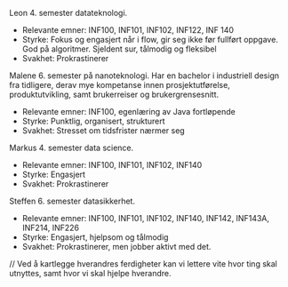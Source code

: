 Leon
4. semester datateknologi. 
* Relevante emner: INF100, INF101, INF102, INF122, INF 140
* Styrke: Fokus og engasjert når i flow, gir seg ikke før fullført oppgave. God på algoritmer. Sjeldent sur, tålmodig og fleksibel 
* Svakhet: Prokrastinerer

Malene
6. semester på nanoteknologi. Har en bachelor i industriell design fra tidligere, derav mye kompetanse innen prosjektutførelse, produktutvikling, samt brukerreiser og brukergrensesnitt.
* Relevante emner: INF100, egenlæring av Java fortløpende
* Styrke: Punktlig, organisert, strukturert
* Svakhet: Stresset om tidsfrister nærmer seg

Markus
4. semester data science.
* Relevante emner: INF100, INF101, INF102, INF140
* Styrke: Engasjert
* Svakhet: Prokrastinerer

Steffen
6. semester datasikkerhet.
* Relevante emner: INF100, INF101, INF102, INF140, INF142, INF143A, INF214, INF226
* Styrke: Engasjert, hjelpsom og tålmodig
* Svakhet: Prokrastinerer, men jobber aktivt med det. 

// Ved å kartlegge hverandres ferdigheter kan vi lettere vite hvor ting skal utnyttes, samt hvor vi skal hjelpe hverandre.

